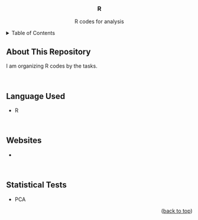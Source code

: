 <div id="top"></div>


<!-- PROJECT LOGO -->
<br />
<div align="center">
  <h3 align="center">R</h3>

  <p align="center">
    R codes for analysis
    <br />

  </p>
</div>



<!-- TABLE OF CONTENTS -->
<details>
  <summary>Table of Contents</summary>
  <ol>
    <li><a href="#about-this-repository">About This Repository</a></li>
    <li><a href="#language-used">Language Used</a></li>
    <li><a href="#websites">Websites</a></li>
    <li><a href="#statistical-tests">Statistical Tests</a></li>
  </ol>
</details>



<!-- ABOUT THE PROJECT -->
## About This Repository
I am organizing R codes by the tasks.

<br>

## Language Used
* R

<br>

## Websites
* 

<br>

## Statistical Tests

- PCA



<p align="right">(<a href="#top">back to top</a>)</p>


